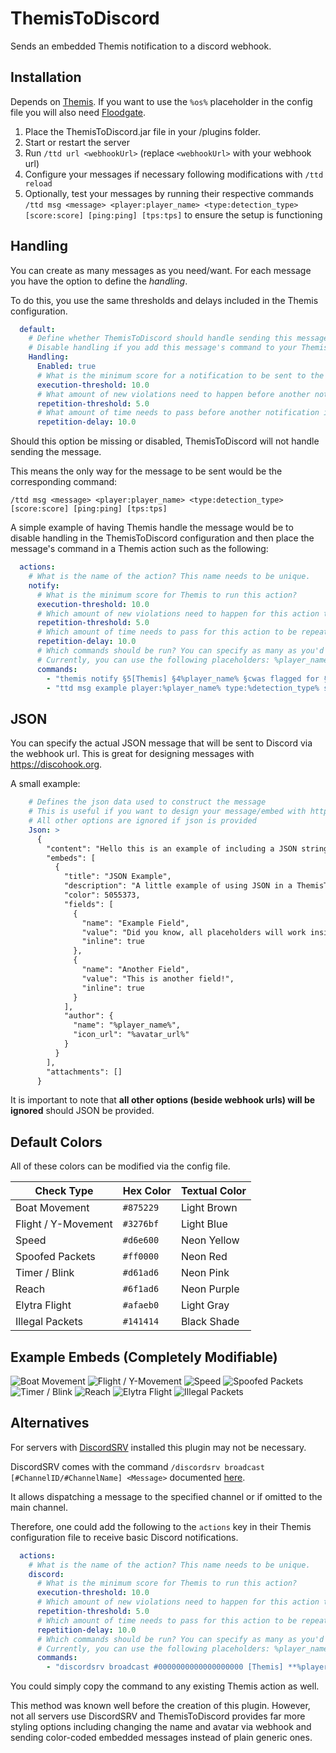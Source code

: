 # ThemisToDiscord

Sends an embedded Themis notification to a discord webhook.

## Installation

Depends on [Themis](https://www.spigotmc.org/resources/themis-anti-cheat-1-17-1-20-bedrock-support-paper-compatibility-free-optimized.90766/). If you want to use the `%os%` placeholder in the config file you will also need [Floodgate](https://geysermc.org/download/?project=floodgate).
1. Place the ThemisToDiscord.jar file in your /plugins folder.
2. Start or restart the server
3. Run `/ttd url <webhookUrl>` (replace `<webhookUrl>` with your webhook url)
4. Configure your messages if necessary following modifications with `/ttd reload`
5. Optionally, test your messages by running their respective commands `/ttd msg <message> <player:player_name> <type:detection_type> [score:score] [ping:ping] [tps:tps]` to ensure the setup is functioning

## Handling

You can create as many messages as you need/want. For each message you have the option to define the *handling*.

To do this, you use the same thresholds and delays included in the Themis configuration.
```yaml
  default:
    # Define whether ThemisToDiscord should handle sending this message
    # Disable handling if you add this message's command to your Themis action(s)
    Handling:
      Enabled: true
      # What is the minimum score for a notification to be sent to the discord?
      execution-threshold: 10.0
      # What amount of new violations need to happen before another notification is sent?
      repetition-threshold: 5.0
      # What amount of time needs to pass before another notification is sent?
      repetition-delay: 10.0
```
Should this option be missing or disabled, ThemisToDiscord will not handle sending the message.

This means the only way for the message to be sent would be the corresponding command:

`/ttd msg <message> <player:player_name> <type:detection_type> [score:score] [ping:ping] [tps:tps]`

A simple example of having Themis handle the message would be to disable handling in the ThemisToDiscord configuration and then place the message's command in a Themis action such as the following:
```yaml
  actions:
    # What is the name of the action? This name needs to be unique.
    notify:
      # What is the minimum score for Themis to run this action?
      execution-threshold: 10.0
      # Which amount of new violations need to happen for this action to be repeated?
      repetition-threshold: 5.0
      # Which amount of time needs to pass for this action to be repeated?
      repetition-delay: 10.0
      # Which commands should be run? You can specify as many as you'd like which will be run in the order they're listed.
      # Currently, you can use the following placeholders: %player_name%, %detection_type%, %score%, %ping%, %tps%
      commands:
        - "themis notify §5[Themis] §4%player_name% §cwas flagged for §4%detection_type% §chacks!\n§c[Score: §4%score% §c| Ping: §4%ping% §c| TPS: §4%tps%§c]"
        - "ttd msg example player:%player_name% type:%detection_type% score:%score% ping:%ping% tps:%tps%"
```

## JSON

You can specify the actual JSON message that will be sent to Discord via the webhook url. This is great for designing messages with https://discohook.org.

A small example:
```yaml
    # Defines the json data used to construct the message
    # This is useful if you want to design your message/embed with https://discohook.org/
    # All other options are ignored if json is provided
    Json: >
      {
        "content": "Hello this is an example of including a JSON string!",
        "embeds": [
          {
            "title": "JSON Example",
            "description": "A little example of using JSON in a ThemisToDiscord message.",
            "color": 5055373,
            "fields": [
              {
                "name": "Example Field",
                "value": "Did you know, all placeholders will work inside JSON too!",
                "inline": true
              },
              {
                "name": "Another Field",
                "value": "This is another field!",
                "inline": true
              }
            ],
            "author": {
              "name": "%player_name%",
              "icon_url": "%avatar_url%"
            }
          }
        ],
        "attachments": []
      }
```
It is important to note that **all other options (beside webhook urls) will be ignored** should JSON be provided.

## Default Colors

All of these colors can be modified via the config file.

| Check Type | Hex Color | Textual Color |
| --- | --- | --- |
| Boat Movement       | `#875229`  | Light Brown |
| Flight / Y-Movement | `#3276bf`  | Light Blue  |
| Speed               | `#d6e600`  | Neon Yellow |
| Spoofed Packets     | `#ff0000`  | Neon Red    |
| Timer / Blink       | `#d61ad6`  | Neon Pink   |
| Reach               | `#6f1ad6`  | Neon Purple |
| Elytra Flight       | `#afaeb0`  | Light Gray  |
| Illegal Packets     | `#141414`  | Black Shade |

## Example Embeds (Completely Modifiable)

![Boat Movement](https://github.com/EarthCow/ThemisToDiscord/assets/56940983/cb271d23-cfa3-450c-b28c-a21c2b5ac694)
![Flight / Y-Movement](https://github.com/EarthCow/ThemisToDiscord/assets/56940983/6a527f65-322c-4c78-b037-110d85213a3a)
![Speed](https://github.com/EarthCow/ThemisToDiscord/assets/56940983/8695670a-098e-4ce3-8acc-a311c71442cf)
![Spoofed Packets](https://github.com/EarthCow/ThemisToDiscord/assets/56940983/be952458-7953-4a3b-82dd-91c37855d2fb)
![Timer / Blink](https://github.com/EarthCow/ThemisToDiscord/assets/56940983/f160ec26-7b59-460f-ba85-af36d49a5207)
![Reach](https://github.com/EarthCow/ThemisToDiscord/assets/56940983/bc7a5f36-b7fc-42a3-bc96-b8606f8d5862)
![Elytra Flight](https://github.com/EarthCow/ThemisToDiscord/assets/56940983/1ac7d2f5-a4ba-4cfb-8956-082489e90e83)
![Illegal Packets](https://github.com/EarthCow/ThemisToDiscord/assets/56940983/1504f7a2-a86d-4cd4-a023-b5fcd427eacb)

## Alternatives

For servers with [DiscordSRV](https://www.spigotmc.org/resources/discordsrv.18494/) installed this plugin may not be necessary.

DiscordSRV comes with the command `/discordsrv broadcast [#ChannelID/#ChannelName] <Message>` documented [here](https://docs.discordsrv.com/commands#staff-commands).

It allows dispatching a message to the specified channel or if omitted to the main channel.

Therefore, one could add the following to the `actions` key in their Themis configuration file to receive basic Discord notifications.
```yaml
  actions:
    # What is the name of the action? This name needs to be unique.
    discord:
      # What is the minimum score for Themis to run this action?
      execution-threshold: 10.0
      # Which amount of new violations need to happen for this action to be repeated?
      repetition-threshold: 5.0
      # Which amount of time needs to pass for this action to be repeated?
      repetition-delay: 10.0
      # Which commands should be run? You can specify as many as you'd like which will be run in the order they're listed.
      # Currently, you can use the following placeholders: %player_name%, %detection_type%, %score%, %ping%, %tps%
      commands:
        - "discordsrv broadcast #0000000000000000000 [Themis] **%player_name%** was flagged for *%detection_type%* hacks! [Score: %score% | Ping: %ping% | TPS: %tps%]"
```
You could simply copy the command to any existing Themis action as well.

This method was known well before the creation of this plugin. However, not all servers use DiscordSRV and ThemisToDiscord provides far more styling options including changing the name and avatar via webhook and sending color-coded embedded messages instead of plain generic ones.
